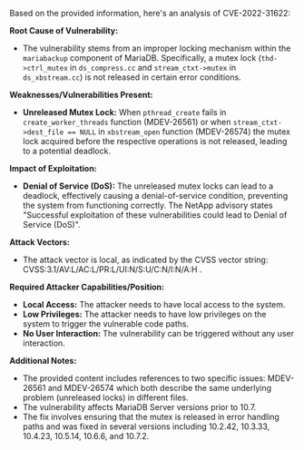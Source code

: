 Based on the provided information, here's an analysis of CVE-2022-31622:

**Root Cause of Vulnerability:**
- The vulnerability stems from an improper locking mechanism within the `mariabackup` component of MariaDB. Specifically, a mutex lock (`thd->ctrl_mutex` in `ds_compress.cc` and `stream_ctxt->mutex` in `ds_xbstream.cc`) is not released in certain error conditions.

**Weaknesses/Vulnerabilities Present:**
- **Unreleased Mutex Lock:** When `pthread_create` fails in `create_worker_threads` function (MDEV-26561) or when `stream_ctxt->dest_file == NULL` in `xbstream_open` function (MDEV-26574) the mutex lock acquired before the respective operations is not released, leading to a potential deadlock.

**Impact of Exploitation:**
- **Denial of Service (DoS):** The unreleased mutex locks can lead to a deadlock, effectively causing a denial-of-service condition, preventing the system from functioning correctly. The NetApp advisory states "Successful exploitation of these vulnerabilities could lead to Denial of Service (DoS)".

**Attack Vectors:**
- The attack vector is local, as indicated by the CVSS vector string: CVSS:3.1/AV:L/AC:L/PR:L/UI:N/S:U/C:N/I:N/A:H .

**Required Attacker Capabilities/Position:**
- **Local Access:** The attacker needs to have local access to the system.
- **Low Privileges:** The attacker needs to have low privileges on the system to trigger the vulnerable code paths.
- **No User Interaction:**  The vulnerability can be triggered without any user interaction.

**Additional Notes:**
- The provided content includes references to two specific issues: MDEV-26561 and MDEV-26574 which both describe the same underlying problem (unreleased locks) in different files.
- The vulnerability affects MariaDB Server versions prior to 10.7.
- The fix involves ensuring that the mutex is released in error handling paths and was fixed in several versions including 10.2.42, 10.3.33, 10.4.23, 10.5.14, 10.6.6, and 10.7.2.